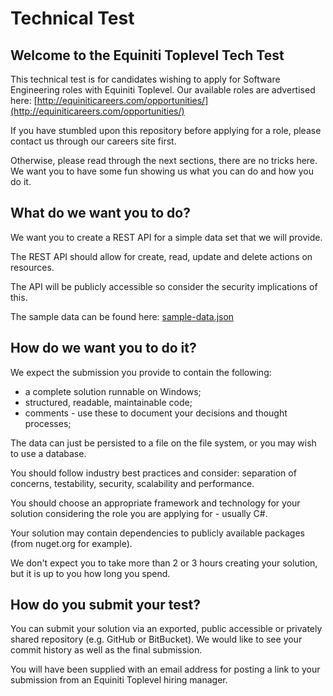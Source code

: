 # Technical Test #

## Welcome to the Equiniti Toplevel Tech Test ##
This technical test is for candidates wishing to apply for Software Engineering roles with Equiniti Toplevel. Our available roles are advertised here: [http://equiniticareers.com/opportunities/](http://equiniticareers.com/opportunities/) 

If you have stumbled upon this repository before applying for a role, please contact us through our careers site first.

Otherwise, please read through the next sections, there are no tricks here. We want you to have some fun showing us what you can do and how you do it.

## What do we want you to do? ##
We want you to create a REST API for a simple data set that we will provide.  

The REST API should allow for create, read, update and delete actions on resources.

The API will be publicly accessible so consider the security implications of this.

The sample data can be found here: [sample-data.json](https://github.com/philwebb-equiniti/equiniti-toplevel/blob/master/sample-data.json "sample-data.json")

## How do we want you to do it? ##
We expect the submission you provide to contain the following:

- a complete solution runnable on Windows;
- structured, readable, maintainable code;
- comments - use these to document your decisions and thought processes;

The data can just be persisted to a file on the file system, or you may wish to use a database.

You should follow industry best practices and consider: separation of concerns, testability, security, scalability and performance.

You should choose an appropriate framework and technology for your solution considering the role you are applying for - usually C#.

Your solution may contain dependencies to publicly available packages (from nuget.org for example).

We don't expect you to take more than 2 or 3 hours creating your solution, but it is up to you how long you spend.  

## How do you submit your test? ##
You can submit your solution via an exported, public accessible or privately shared repository (e.g. GitHub or BitBucket). We would like to see your commit history as well as the final submission.

You will have been supplied with an email address for posting a link to your submission from an Equiniti Toplevel hiring manager.

